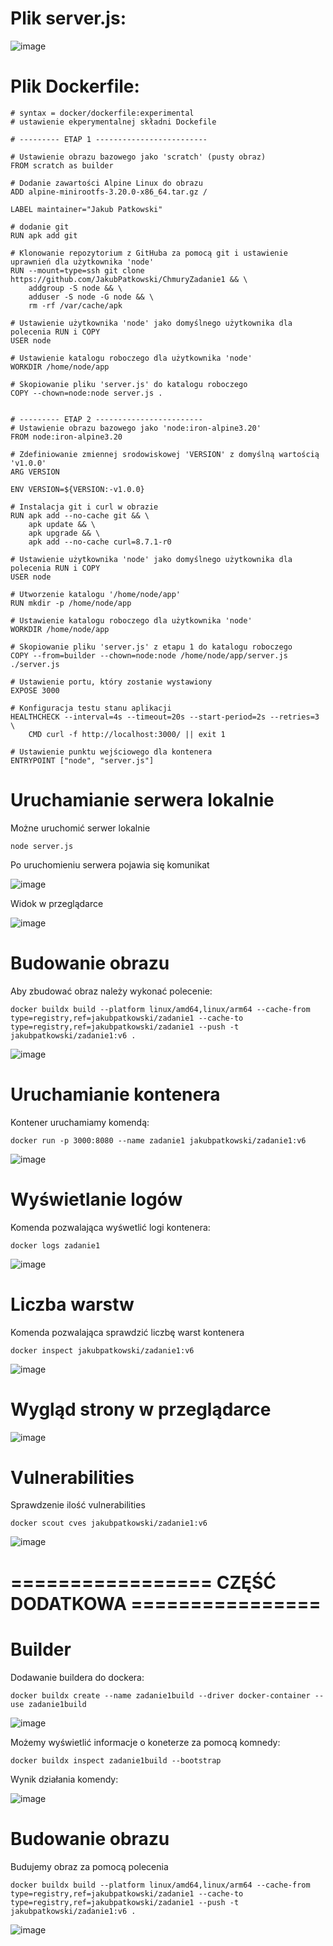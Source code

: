 # Plik server.js:

  ![image](https://github.com/JakubPatkowski/ChmuryZadanie1/assets/61908447/d694399f-2797-4848-9abc-0f996cf76492)

# Plik Dockerfile:

    # syntax = docker/dockerfile:experimental
    # ustawienie ekperymentalnej składni Dockefile
    
    # --------- ETAP 1 -------------------------
    
    # Ustawienie obrazu bazowego jako 'scratch' (pusty obraz)
    FROM scratch as builder
    
    # Dodanie zawartości Alpine Linux do obrazu
    ADD alpine-minirootfs-3.20.0-x86_64.tar.gz /
    
    LABEL maintainer="Jakub Patkowski"
    
    # dodanie git
    RUN apk add git 
    
    # Klonowanie repozytorium z GitHuba za pomocą git i ustawienie uprawnień dla użytkownika 'node'
    RUN --mount=type=ssh git clone https://github.com/JakubPatkowski/ChmuryZadanie1 && \
        addgroup -S node && \
        adduser -S node -G node && \
        rm -rf /var/cache/apk
    
    # Ustawienie użytkownika 'node' jako domyślnego użytkownika dla polecenia RUN i COPY
    USER node
    
    # Ustawienie katalogu roboczego dla użytkownika 'node'
    WORKDIR /home/node/app
    
    # Skopiowanie pliku 'server.js' do katalogu roboczego
    COPY --chown=node:node server.js .
    
    
    # --------- ETAP 2 ------------------------
    # Ustawienie obrazu bazowego jako 'node:iron-alpine3.20'
    FROM node:iron-alpine3.20
    
    # Zdefiniowanie zmiennej srodowiskowej 'VERSION' z domyślną wartością 'v1.0.0'
    ARG VERSION
    
    ENV VERSION=${VERSION:-v1.0.0}
    
    # Instalacja git i curl w obrazie
    RUN apk add --no-cache git && \ 
        apk update && \
        apk upgrade && \
        apk add --no-cache curl=8.7.1-r0
    
    # Ustawienie użytkownika 'node' jako domyślnego użytkownika dla polecenia RUN i COPY
    USER node
    
    # Utworzenie katalogu '/home/node/app' 
    RUN mkdir -p /home/node/app
    
    # Ustawienie katalogu roboczego dla użytkownika 'node'
    WORKDIR /home/node/app
    
    # Skopiowanie pliku 'server.js' z etapu 1 do katalogu roboczego
    COPY --from=builder --chown=node:node /home/node/app/server.js ./server.js
    
    # Ustawienie portu, który zostanie wystawiony
    EXPOSE 3000
    
    # Konfiguracja testu stanu aplikacji
    HEALTHCHECK --interval=4s --timeout=20s --start-period=2s --retries=3 \
        CMD curl -f http://localhost:3000/ || exit 1
        
    # Ustawienie punktu wejściowego dla kontenera
    ENTRYPOINT ["node", "server.js"]


# Uruchamianie serwera lokalnie

Możne uruchomić serwer lokalnie

    node server.js

Po uruchomieniu serwera pojawia się komunikat

  ![image](https://github.com/JakubPatkowski/ChmuryZadanie1/assets/61908447/3ec42a41-9ae2-4806-92b7-c68058e1b982)

Widok w przeglądarce

![image](https://github.com/JakubPatkowski/ChmuryZadanie1/assets/61908447/35899310-3d9b-4339-83aa-18faf34bec78)

# Budowanie obrazu

Aby zbudować obraz należy wykonać polecenie:

    docker buildx build --platform linux/amd64,linux/arm64 --cache-from type=registry,ref=jakubpatkowski/zadanie1 --cache-to type=registry,ref=jakubpatkowski/zadanie1 --push -t jakubpatkowski/zadanie1:v6 .

![image](https://github.com/JakubPatkowski/ChmuryZadanie1/assets/61908447/f462ebba-d010-4909-a55b-862dd3f5c9d8)


# Uruchamianie kontenera

Kontener uruchamiamy komendą:

    docker run -p 3000:8080 --name zadanie1 jakubpatkowski/zadanie1:v6

![image](https://github.com/JakubPatkowski/ChmuryZadanie1/assets/61908447/269b9315-fc33-4a52-94c2-88aa7db78868)


# Wyświetlanie logów

Komenda pozwalająca wyśwetlić logi kontenera:

    docker logs zadanie1

![image](https://github.com/JakubPatkowski/ChmuryZadanie1/assets/61908447/0f6c6951-9de1-4c64-9173-5d50885c3480)

# Liczba warstw

Komenda pozwalająca sprawdzić liczbę warst kontenera

    docker inspect jakubpatkowski/zadanie1:v6

![image](https://github.com/JakubPatkowski/ChmuryZadanie1/assets/61908447/a5f20245-eebe-48ee-b664-b743ca1097f8)

# Wygląd strony w przeglądarce

![image](https://github.com/JakubPatkowski/ChmuryZadanie1/assets/61908447/697561a2-a512-46e9-a3bf-5e54b62e26a7)

# Vulnerabilities

Sprawdzenie ilość vulnerabilities

    docker scout cves jakubpatkowski/zadanie1:v6

![image](https://github.com/JakubPatkowski/ChmuryZadanie1/assets/61908447/03cd90a2-b0e5-4a5d-a718-418c676316d0)

# ================= CZĘŚĆ DODATKOWA ================

# Builder

Dodawanie buildera do dockera:

    docker buildx create --name zadanie1build --driver docker-container --use zadanie1build

![image](https://github.com/JakubPatkowski/ChmuryZadanie1/assets/61908447/9ae60152-8672-499e-bbe7-b1c894bdf344)

Możemy wyświetlić informacje o koneterze za pomocą komnedy:

    docker buildx inspect zadanie1build --bootstrap

Wynik działania komendy:

![image](https://github.com/JakubPatkowski/ChmuryZadanie1/assets/61908447/5233f43f-7a51-4bd0-bd34-ff16ac78795e)

# Budowanie obrazu

Budujemy obraz za pomocą polecenia

    docker buildx build --platform linux/amd64,linux/arm64 --cache-from type=registry,ref=jakubpatkowski/zadanie1 --cache-to type=registry,ref=jakubpatkowski/zadanie1 --push -t jakubpatkowski/zadanie1:v6 .

![image](https://github.com/JakubPatkowski/ChmuryZadanie1/assets/61908447/9f07ecd0-e4a2-498b-a1c6-310474a603c4)
